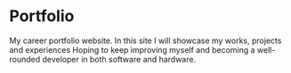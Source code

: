 # Portfolio
My career portfolio website.
In this site I will showcase my works, projects and experiences
Hoping to keep improving myself and becoming a well-rounded developer 
in both software and hardware.
